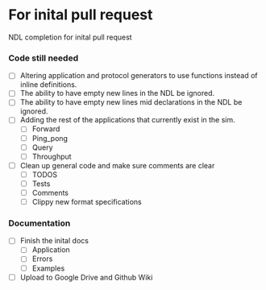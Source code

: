 # For inital pull request
NDL completion for inital pull request
### Code still needed
- [ ] Altering application and protocol generators to use functions instead of inline definitions.
- [ ] The ability to have empty new lines in the NDL be ignored.
- [ ] The ability to have empty new lines mid declarations in the NDL be ignored.
- [ ] Adding the rest of the applications that currently exist in the sim.
  - [ ] Forward
  - [ ] Ping_pong
  - [ ] Query
  - [ ] Throughput
- [ ] Clean up general code and make sure comments are clear
  - [ ] TODOS
  - [ ] Tests
  - [ ] Comments
  - [ ] Clippy new format specifications

### Documentation
- [ ] Finish the inital docs
  - [ ] Application
  - [ ] Errors
  - [ ] Examples
- [ ] Upload to Google Drive and Github Wiki
